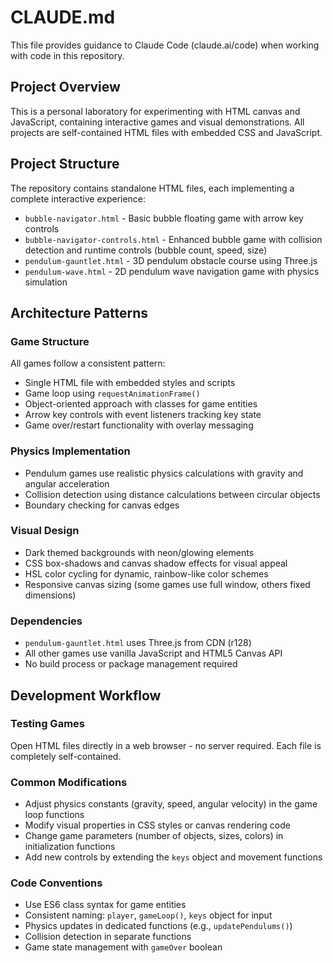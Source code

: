 # CLAUDE.md

This file provides guidance to Claude Code (claude.ai/code) when working with code in this repository.

## Project Overview

This is a personal laboratory for experimenting with HTML canvas and JavaScript, containing interactive games and visual demonstrations. All projects are self-contained HTML files with embedded CSS and JavaScript.

## Project Structure

The repository contains standalone HTML files, each implementing a complete interactive experience:

- `bubble-navigator.html` - Basic bubble floating game with arrow key controls
- `bubble-navigator-controls.html` - Enhanced bubble game with collision detection and runtime controls (bubble count, speed, size)
- `pendulum-gauntlet.html` - 3D pendulum obstacle course using Three.js
- `pendulum-wave.html` - 2D pendulum wave navigation game with physics simulation

## Architecture Patterns

### Game Structure
All games follow a consistent pattern:
- Single HTML file with embedded styles and scripts
- Game loop using `requestAnimationFrame()`
- Object-oriented approach with classes for game entities
- Arrow key controls with event listeners tracking key state
- Game over/restart functionality with overlay messaging

### Physics Implementation
- Pendulum games use realistic physics calculations with gravity and angular acceleration
- Collision detection using distance calculations between circular objects
- Boundary checking for canvas edges

### Visual Design
- Dark themed backgrounds with neon/glowing elements
- CSS box-shadows and canvas shadow effects for visual appeal
- HSL color cycling for dynamic, rainbow-like color schemes
- Responsive canvas sizing (some games use full window, others fixed dimensions)

### Dependencies
- `pendulum-gauntlet.html` uses Three.js from CDN (r128)
- All other games use vanilla JavaScript and HTML5 Canvas API
- No build process or package management required

## Development Workflow

### Testing Games
Open HTML files directly in a web browser - no server required. Each file is completely self-contained.

### Common Modifications
- Adjust physics constants (gravity, speed, angular velocity) in the game loop functions
- Modify visual properties in CSS styles or canvas rendering code
- Change game parameters (number of objects, sizes, colors) in initialization functions
- Add new controls by extending the `keys` object and movement functions

### Code Conventions
- Use ES6 class syntax for game entities
- Consistent naming: `player`, `gameLoop()`, `keys` object for input
- Physics updates in dedicated functions (e.g., `updatePendulums()`)
- Collision detection in separate functions
- Game state management with `gameOver` boolean